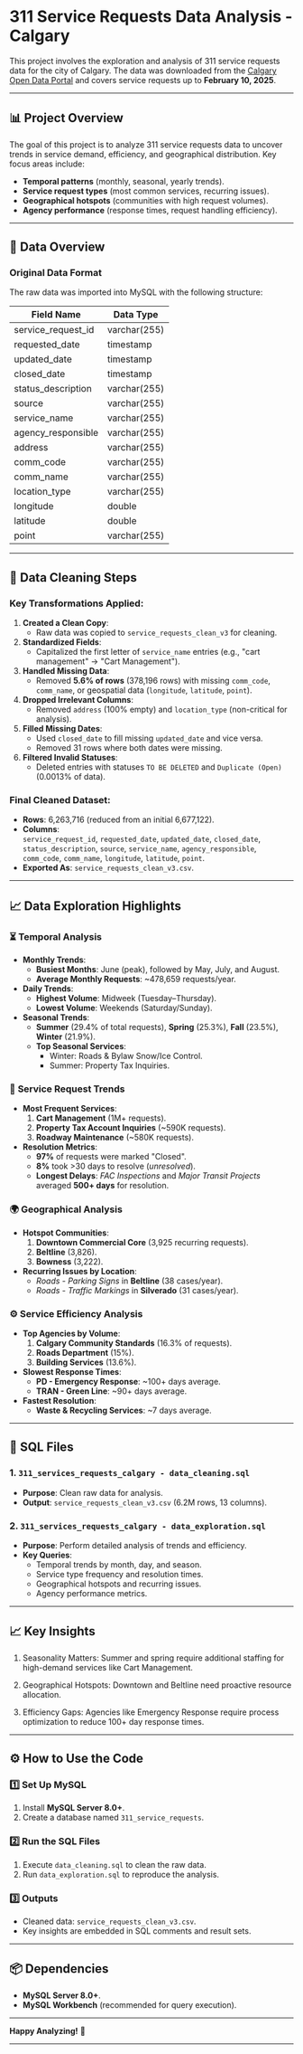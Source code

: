 # 311 Service Requests Data Analysis - Calgary

This project involves the exploration and analysis of 311 service requests data for the city of Calgary. The data was downloaded from the [Calgary Open Data Portal](https://data.calgary.ca/) and covers service requests up to **February 10, 2025**.

---

## 📊 Project Overview

The goal of this project is to analyze 311 service requests data to uncover trends in service demand, efficiency, and geographical distribution. Key focus areas include:

- **Temporal patterns** (monthly, seasonal, yearly trends).
- **Service request types** (most common services, recurring issues).
- **Geographical hotspots** (communities with high request volumes).
- **Agency performance** (response times, request handling efficiency).

---

## 📁 Data Overview

### Original Data Format
The raw data was imported into MySQL with the following structure:

| Field Name            | Data Type       |
|-----------------------|----------------|
| service_request_id    | varchar(255)    |
| requested_date        | timestamp       |
| updated_date          | timestamp       |
| closed_date           | timestamp       |
| status_description    | varchar(255)    |
| source                | varchar(255)    |
| service_name          | varchar(255)    |
| agency_responsible    | varchar(255)    |
| address               | varchar(255)    |
| comm_code             | varchar(255)    |
| comm_name             | varchar(255)    |
| location_type         | varchar(255)    |
| longitude             | double          |
| latitude              | double          |
| point                 | varchar(255)    |

---

## 🧹 Data Cleaning Steps

### Key Transformations Applied:
1. **Created a Clean Copy**:  
   - Raw data was copied to `service_requests_clean_v3` for cleaning.  
2. **Standardized Fields**:  
   - Capitalized the first letter of `service_name` entries (e.g., "cart management" → "Cart Management").  
3. **Handled Missing Data**:  
   - Removed **5.6% of rows** (378,196 rows) with missing `comm_code`, `comm_name`, or geospatial data (`longitude`, `latitude`, `point`).  
4. **Dropped Irrelevant Columns**:  
   - Removed `address` (100% empty) and `location_type` (non-critical for analysis).  
5. **Filled Missing Dates**:  
   - Used `closed_date` to fill missing `updated_date` and vice versa.  
   - Removed 31 rows where both dates were missing.  
6. **Filtered Invalid Statuses**:  
   - Deleted entries with statuses `TO BE DELETED` and `Duplicate (Open)` (0.0013% of data).  

### Final Cleaned Dataset:
- **Rows**: 6,263,716 (reduced from an initial 6,677,122).  
- **Columns**:  
  `service_request_id`, `requested_date`, `updated_date`, `closed_date`, `status_description`, `source`, `service_name`, `agency_responsible`, `comm_code`, `comm_name`, `longitude`, `latitude`, `point`.  
- **Exported As**: `service_requests_clean_v3.csv`.

---

## 📈 Data Exploration Highlights

### ⏳ **Temporal Analysis**
- **Monthly Trends**:  
  - **Busiest Months**: June (peak), followed by May, July, and August.  
  - **Average Monthly Requests**: ~478,659 requests/year.  
- **Daily Trends**:  
  - **Highest Volume**: Midweek (Tuesday–Thursday).  
  - **Lowest Volume**: Weekends (Saturday/Sunday).  
- **Seasonal Trends**:  
  - **Summer** (29.4% of total requests), **Spring** (25.3%), **Fall** (23.5%), **Winter** (21.9%).  
  - **Top Seasonal Services**:  
    - Winter: Roads & Bylaw Snow/Ice Control.  
    - Summer: Property Tax Inquiries.  

### 🚧 **Service Request Trends**
- **Most Frequent Services**:  
  1. **Cart Management** (1M+ requests).  
  2. **Property Tax Account Inquiries** (~590K requests).  
  3. **Roadway Maintenance** (~580K requests).  
- **Resolution Metrics**:  
  - **97%** of requests were marked "Closed".  
  - **8%** took >30 days to resolve (*unresolved*).  
  - **Longest Delays**: *FAC Inspections* and *Major Transit Projects* averaged **500+ days** for resolution.  

### 🌍 **Geographical Analysis**
- **Hotspot Communities**:  
  1. **Downtown Commercial Core** (3,925 recurring requests).  
  2. **Beltline** (3,826).  
  3. **Bowness** (3,222).  
- **Recurring Issues by Location**:  
  - *Roads - Parking Signs* in **Beltline** (38 cases/year).  
  - *Roads - Traffic Markings* in **Silverado** (31 cases/year).  

### ⚙️ **Service Efficiency Analysis**
- **Top Agencies by Volume**:  
  1. **Calgary Community Standards** (16.3% of requests).  
  2. **Roads Department** (15%).  
  3. **Building Services** (13.6%).  
- **Slowest Response Times**:  
  - **PD - Emergency Response**: ~100+ days average.  
  - **TRAN - Green Line**: ~90+ days average.  
- **Fastest Resolution**:  
  - **Waste & Recycling Services**: ~7 days average.  

---

## 📁 SQL Files

### 1. `311_services_requests_calgary - data_cleaning.sql`
- **Purpose**: Clean raw data for analysis.  
- **Output**: `service_requests_clean_v3.csv` (6.2M rows, 13 columns).  

### 2. `311_services_requests_calgary - data_exploration.sql`
- **Purpose**: Perform detailed analysis of trends and efficiency.  
- **Key Queries**:  
  - Temporal trends by month, day, and season.  
  - Service type frequency and resolution times.  
  - Geographical hotspots and recurring issues.  
  - Agency performance metrics.  

---
## 📈 Key Insights
1. Seasonality Matters: Summer and spring require additional staffing for high-demand services like Cart Management.

2. Geographical Hotspots: Downtown and Beltline need proactive resource allocation.

3. Efficiency Gaps: Agencies like Emergency Response require process optimization to reduce 100+ day response times.
---

## ⚙️ How to Use the Code

### 1️⃣ Set Up MySQL
1. Install **MySQL Server 8.0+**.  
2. Create a database named `311_service_requests`.  

### 2️⃣ Run the SQL Files
1. Execute `data_cleaning.sql` to clean the raw data.  
2. Run `data_exploration.sql` to reproduce the analysis.  

### 3️⃣ Outputs
- Cleaned data: `service_requests_clean_v3.csv`.  
- Key insights are embedded in SQL comments and result sets.  




---

## 📦 Dependencies
- **MySQL Server 8.0+**.  
- **MySQL Workbench** (recommended for query execution).  

---

**Happy Analyzing!** 🚀




---





